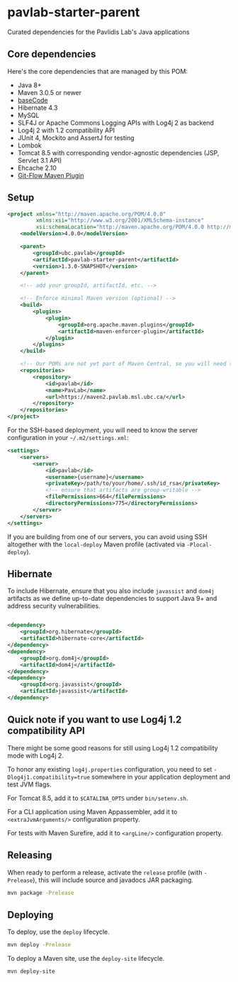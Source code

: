 # pavlab-starter-parent

Curated dependencies for the Pavlidis Lab's Java applications

## Core dependencies

Here's the core dependencies that are managed by this POM:

 - Java 8+
 - Maven 3.0.5 or newer
 - [baseCode](https://github.com/pavlidisLab/baseCode)
 - Hibernate 4.3
 - MySQL
 - SLF4J or Apache Commons Logging APIs with Log4j 2 as backend
 - Log4j 2 with 1.2 compatibility API
 - JUnit 4, Mockito and AssertJ for testing
 - Lombok
 - Tomcat 8.5 with corresponding vendor-agnostic dependencies (JSP, Servlet 3.1 API)
 - Ehcache 2.10
 - [Git-Flow Maven Plugin](https://github.com/aleksandr-m/gitflow-maven-plugin)

## Setup

```xml
<project xmlns="http://maven.apache.org/POM/4.0.0"
         xmlns:xsi="http://www.w3.org/2001/XMLSchema-instance"
         xsi:schemaLocation="http://maven.apache.org/POM/4.0.0 http://maven.apache.org/xsd/maven-4.0.0.xsd">
    <modelVersion>4.0.0</modelVersion>

    <parent>
        <groupId>ubc.pavlab</groupId>
        <artifactId>pavlab-starter-parent</artifactId>
        <version>1.3.0-SNAPSHOT</version>
    </parent>

    <!-- add your groupId, artifactId, etc. -->

    <!-- Enforce minimal Maven version (optional) -->
    <build>
        <plugins>
            <plugin>
                <groupId>org.apache.maven.plugins</groupId>
                <artifactId>maven-enforcer-plugin</artifactId>
            </plugin>
        </plugins>
    </build>

    <!-- Our POMs are not yet part of Maven Central, so you will need the following entry -->
    <repositories>
        <repository>
            <id>pavlab</id>
            <name>PavLab</name>
            <url>https://maven2.pavlab.msl.ubc.ca/</url>
        </repository>
    </repositories>
</project>
```

For the SSH-based deployment, you will need to know the server configuration in
your `~/.m2/settings.xml`:

```xml
<settings>
    <servers>
        <server>
            <id>pavlab</id>
            <username>{username}</username>
            <privateKey>/path/to/your/home/.ssh/id_rsa</privateKey>
            <!-- ensure that artifacts are group-writable -->
            <filePermissions>664</filePermissions>
            <directoryPermissions>775</directoryPermissions>
        </server>
    </servers>
</settings>
```

If you are building from one of our servers, you can avoid using SSH altogether
with the `local-deploy` Maven profile (activated via `-Plocal-deploy`).

## Hibernate

To include Hibernate, ensure that you also include `javassist` and `dom4j`
artifacts as we define up-to-date dependencies to support Java 9+ and address
security vulnerabilities.

```xml

<dependency>
    <groupId>org.hibernate</groupId>
    <artifactId>hibernate-core</artifactId>
</dependency>
<dependency>
    <groupId>org.dom4j</groupId>
    <artifactId>dom4j</artifactId>
</dependency>
<dependency>
    <groupId>org.javassist</groupId>
    <artifactId>javassist</artifactId>
</dependency>
```


## Quick note if you want to use Log4j 1.2 compatibility API

There might be some good reasons for still using Log4j 1.2 compatibility mode
with Log4j 2.

To honor any existing `log4j.properties` configuration, you need to set
`-Dlog4j1.compatibility=true` somewhere in your application deployment and test
JVM flags.

For Tomcat 8.5, add it to `$CATALINA_OPTS` under `bin/setenv.sh`.

For a CLI application using Maven Appassembler, add it to
`<extraJvmArguments/>` configuration property.

For tests with Maven Surefire, add it to `<argLine/>` configuration property.

## Releasing

When ready to perform a release, activate the `release` profile (with `-Prelease`),
this will include source and javadocs JAR packaging.

```bash
mvn package -Prelease
```

## Deploying

To deploy, use the `deploy` lifecycle.

```bash
mvn deploy -Prelease
```

To deploy a Maven site, use the `deploy-site` lifecycle.

```bash
mvn deploy-site
```
